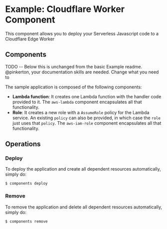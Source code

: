 # Example: Cloudflare Worker Component

This component allows you to deploy your Serverless Javascript code to a Cloudflare Edge Worker

## Components

TODO -- Below this is unchanged from the basic Example readme. @pinkerton, your documentation skills are needed. Change what you need to

The sample application is composed of the following components:

- **Lambda function**: It creates one Lambda function with the handler code provided to it. The `aws-lambda` component encapsulates all that functionality.
- **Role**: It creates a new role with a `AssumeRole` policy for the Lambda service. An existing `policy` can also be provided, in which case the `role` just uses that `policy`. The `aws-iam-role` component encapsulates all that functionality.

## Operations

### Deploy

To deploy the application and create all dependent resources automatically, simply do:

```
$ components deploy
```

### Remove

To remove the application and delete all dependent resources automatically, simply do:

```
$ components remove
```
